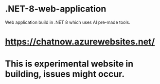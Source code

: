 # .NET-8-web-application
Web application build in .NET 8 which uses AI pre-made tools.
# https://chatnow.azurewebsites.net/
# This is experimental website in building, issues might occur.
